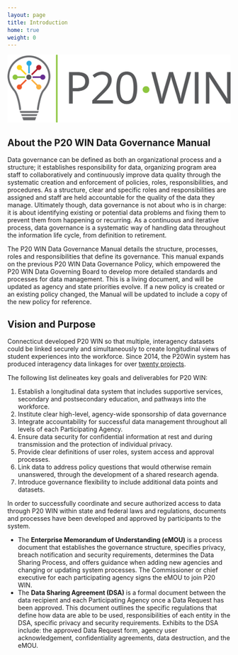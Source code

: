 ```yaml
---
layout: page
title: Introduction
home: true
weight: 0
---
```

<img src="assets/images/P20WINlogo_color.png" width="750">

## About the P20 WIN Data Governance Manual 

Data governance can be defined as both an organizational process and a structure; it establishes responsibility for data, organizing program area staff to collaboratively and continuously improve data quality through the systematic creation and enforcement of policies, roles, responsibilities, and procedures. As a structure, clear and specific roles and responsibilities are assigned and staff are held accountable for the quality of the data they manage. Ultimately though, data governance is not about who is in charge: it is about identifying existing or potential data problems and fixing them to prevent them from happening or recurring. As a continuous and iterative process, data governance is a systematic way of handling data throughout the information life cycle, from definition to retirement. 

The P20 WIN Data Governance Manual details the structure, processes, roles and responsibilities that define its governance. <!-- The framework also introduces interagency data standards and key research objectives to assist Connecticut stakeholders appreciate P20 WIN.--> This manual expands on the previous P20 WIN Data Governance Policy, which empowered the P20 WIN Data Governing Board to develop more detailed standards and processes for data management. This is a living document, and will be updated as agency and state priorities evolve. If a new policy is created or an existing policy changed, the Manual will be updated to include a copy of the new policy for reference.

<!-- State agencies and organizations that share data through P20 WIN are considered Participating Agencies in P20 WIN and are accountable to the processes as defined herein; however this is not a legal document. This manual is to be used as a roadmap when making decisions concerning the collection, integration, and use of the P20 WIN system, and it will be consistently evaluated for effectiveness. -->


## Vision and Purpose

Connecticut developed P20 WIN so that multiple, interagency datasets could be linked securely and simultaneously to create longitudinal views of student experiences into the workforce. Since 2014, the P20Win system has produced interagency data linkages for over [twenty projects](https://portal.ct.gov/OPM/P20Win/Reports).  

The following list delineates key goals and deliverables for P20 WIN: 
1. Establish a longitudinal data system that includes supportive services, secondary and postsecondary education, and pathways into the workforce.
2. Institute clear high-level, agency-wide sponsorship of data governance
3. Integrate accountability for successful data management throughout all levels of each Participating Agency.
4. Ensure data security for confidential information at rest and during transmission and the protection of individual privacy. 
5. Provide clear definitions of user roles, system access and approval processes.
6. Link data to address policy questions that would otherwise remain unanswered, through the development of a shared research agenda. 
7. Introduce governance flexibility to include additional data points and datasets.

In order to successfully coordinate and secure authorized access to data through P20 WIN within state and federal laws and regulations, documents and processes have been developed and approved by participants to the system. 

* The **Enterprise Memorandum of Understanding (eMOU)** is a process document that establishes the governance structure, specifies privacy, breach notification and security requirements, determines the Data Sharing Process, and offers guidance when adding new agencies and changing or updating system processes. The Commissioner or chief executive for each participating agency signs the eMOU to join P20 WIN.
* The **Data Sharing Agreement (DSA)** is a formal document between the data recipient and each Participating Agency once a Data Request has been approved. This document outlines the specific regulations that define how data are able to be used, responsibilities of each entity in the DSA, specific privacy and security requirements. Exhibits to the DSA include: the approved Data Request form, agency user acknowledgement, confidentiality agreements, data destruction, and the eMOU.
  
<!-- * This **Data Governance Manual** develops additional policies and procedures such as the processes to secure and authorize access to joined data. Embedded in this manual are forms to facilitate record-keeping and tracking of decisions pertaining to each data request. The manual includes a blank Data Sharing Request form and a template Data Sharing Agreement that is to be completed for each Data Request. -->
